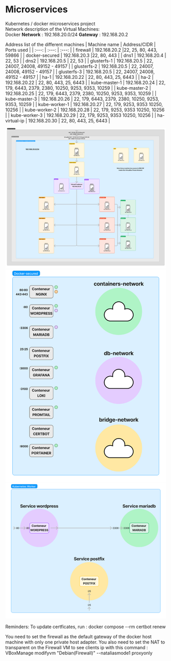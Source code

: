# Microservices
Kubernetes / docker microservices project  
Network description of the Virtual Machines:  
Docker **Network** : 192.168.20.0/24 **Gateway** : 192.168.20.2

Address list of the different machines 
| Machine name | Address/CIDR | Ports used |
| :---: | :---: | :---: |
| firewall | 192.168.20.2 |22, 25, 80, 443, 59866 |
| docker-secured | 192.168.20.3 |22, 80, 443 |
| dns1 | 192.168.20.4 | 22, 53 |
| dns2 | 192.168.20.5 | 22, 53 |
| glusterfs-1 | 192.168.20.5 | 22, 24007, 24008, 49152 - 49157 |
| glusterfs-2 | 192.168.20.5 | 22, 24007, 24008, 49152 - 49157 |
| glusterfs-3 | 192.168.20.5 | 22, 24007, 24008, 49152 - 49157 |
| ha-1 | 192.168.20.22 | 22, 80, 443, 25, 6443 |
| ha-2 | 192.168.20.22 | 22, 80, 443, 25, 6443 |
| kube-master-1 | 192.168.20.24 | 22, 179, 6443, 2379, 2380, 10250, 9253, 9353, 10259 |
| kube-master-2 | 192.168.20.25 | 22, 179, 6443, 2379, 2380, 10250, 9253, 9353, 10259 |
| kube-master-3 | 192.168.20.26 | 22, 179, 6443, 2379, 2380, 10250, 9253, 9353, 10259 |
| kube-worker-1 | 192.168.20.27 | 22, 179, 9253, 9353 10250, 10256 |
| kube-worker-2 | 192.168.20.28 | 22, 179, 9253, 9353 10250, 10256 |
| kube-worker-3 | 192.168.20.29 | 22, 179, 9253, 9353 10250, 10256 |
| ha-virtual-ip | 192.168.20.30 | 22, 80, 443, 25, 6443 |

![DIAGRAM!](Architecture-virtuelle.png)
![DIAGRAM!](Architecture-docker.png)
![DIAGRAM!](Architecture-kube.png)


Reminders:
To update certficates, run :
docker compose --rm certbot renew

You need to set the firewall as the default gateway of the docker host machine with only one private host adapter.
You also need to set the NAT to transparent on the Firewall VM to see clients ip with this command :
VBoxManage modifyvm "Debian(Firewall)" --nataliasmode1 proxyonly